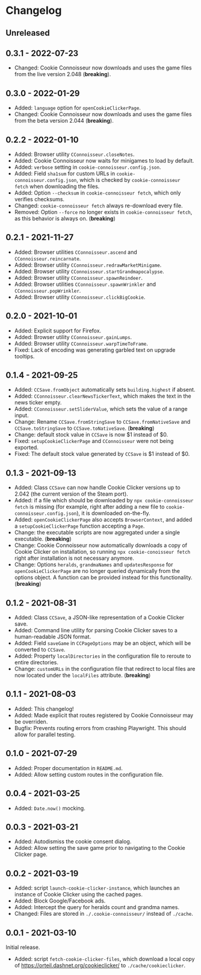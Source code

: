 # Changelog

## Unreleased

## 0.3.1 - 2022-07-23

- Changed: Cookie Connoisseur now downloads and uses the game files from the live version 2.048
    (**breaking**).

## 0.3.0 - 2022-01-29

- Added: `language` option for `openCookieClickerPage`.
- Changed: Cookie Connoisseur now downloads and uses the game files from the beta version 2.044
    (**breaking**).

## 0.2.2 - 2022-01-10

- Added: Browser utility `CConnoisseur.closeNotes`.
- Added: Cookie Connoisseur now waits for minigames to load by default.
- Added: `verbose` setting in `cookie-connoisseur.config.json`.
- Added: Field `sha1sum` for custom URLs in `cookie-connoisseur.config.json`,
    which is checked by `cookie-connoisseur fetch` when downloading the files.
- Added: Option `--checksum` in `cookie-connoisseur fetch`,
    which only verifies checksums.
- Changed: `cookie-connoisseur fetch` always re-download every file.
- Removed: Option `--force` no longer exists in `cookie-connoisseur fetch`,
    as this behavior is always on. (**breaking**)

## 0.2.1 - 2021-11-27
- Added: Browser utilities `CConnoisseur.ascend` and `CConnoisseur.reincarnate`.
- Added: Browser utility `CConnoisseur.redrawMarketMinigame`.
- Added: Browser utility `CConnoisseur.startGrandmapocalypse`.
- Added: Browser utility `CConnoisseur.spawnReindeer`.
- Added: Browser utilities `CConnoisseur.spawnWrinkler` and `CConnoisseur.popWrinkler`.
- Added: Browser utility `CConnoisseur.clickBigCookie`.

## 0.2.0 - 2021-10-01
- Added: Explicit support for Firefox.
- Added: Browser utility `CConnoisseur.gainLumps`.
- Added: Browser utility `CConnoisseur.warpTimeToFrame`.
- Fixed: Lack of encoding was generating garbled text on upgrade tooltips.

## 0.1.4 - 2021-09-25
- Added: `CCSave.fromObject` automatically sets `building.highest` if absent.
- Added: `CConnoisseur.clearNewsTickerText`, which makes the text in the news ticker empty.
- Added: `CConnoisseur.setSliderValue`, which sets the value of a range input.
- Change: Rename `CCSave.fromStringSave` to `CCSave.fromNativeSave`
    and `CCSave.toStringSave` to `CCSave.toNativeSave`. (**breaking**)
- Change: default stock value in `CCSave` is now $1 instead of $0.
- Fixed: `setupCookieClickerPage` and `CConnoisseur` were not being exported.
- Fixed: The default stock value generated by `CCSave` is $1 instead of $0.

## 0.1.3 - 2021-09-13
- Added: Class `CCSave` can now handle Cookie Clicker versions up to 2.042
    (the current version of the Steam port).
- Added: if a file which should be downloaded by `npx cookie-connoisseur fetch` is missing
    (for example, right after adding a new file to `cookie-connoisseur.config.json`),
    it is downloaded on-the-fly.
- Added: `openCookieClickerPage` also accepts `BrowserContext`,
    and added a `setupCookieClickerPage` function accepting a `Page`.
- Change: the executable scripts are now aggregated under a single executable. (**breaking**)
- Change: Cookie Connoisseur now automatically downloads a copy of Cookie Clicker on installation,
    so running `npx cookie-conoisseur fetch` right after installation is not necessary anymore.
- Change: Options `heralds`, `grandmaNames` and `updatesResponse` for `openCookieClickerPage`
    are no longer queried dynamically from the options object.
    A function can be provided instead for this functionality.
    (**breaking**)

## 0.1.2 - 2021-08-31
- Added: Class `CCSave`, a JSON-like representation of a Cookie Clicker save.
- Added: Command line utility for parsing Cookie Clicker saves to a human-readable JSON format.
- Added: Field `saveGame` in `CCPageOptions` may be an object,
    which will be converted to `CCSave`.
- Added: Property `localDirectories` in the configuration file to reroute to entire directories.
- Change: `customURLs` in the configuration file that redirect to local files
    are now located under the `localFiles` attribute. (**breaking**)

## 0.1.1 - 2021-08-03
- Added: This changelog!
- Added: Made explicit that routes registered by Cookie Connoisseur may be overriden.
- Bugfix: Prevents routing errors from crashing Playwright.
    This should allow for parallel testing.

## 0.1.0 - 2021-07-29
- Added: Proper documentation in `README.md`.
- Added: Allow setting custom routes in the configuration file.

## 0.0.4 - 2021-03-25
- Added: `Date.now()` mocking.

## 0.0.3 - 2021-03-21
- Added: Autodismiss the cookie consent dialog.
- Added: Allow setting the save game prior to navigating to the Cookie Clicker page.

## 0.0.2 - 2021-03-19
- Added: script `launch-cookie-clicker-instance`,
    which launches an instance of Cookie Clicker using the cached pages.
- Added: Block Google/Facebook ads.
- Added: Intercept the query for heralds count and grandma names.
- Changed: Files are stored in `./.cookie-connoisseur/` instead of `./cache`.

## 0.0.1 - 2021-03-10
Initial release.
- Added: script `fetch-cookie-clicker-files`,
    which download a local copy of <https://orteil.dashnet.org/cookieclicker/>
    to `./cache/cookieclicker`.
